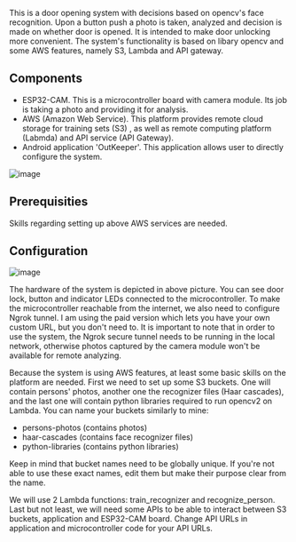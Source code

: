 This is a door opening system with decisions based on opencv's face recognition. Upon a button push a photo is taken, analyzed and decision is made on whether door is opened. It is intended to make door unlocking more convenient.
The system's functionality is based on libary opencv and some AWS features, namely S3, Lambda and API gateway. 

## Components
- ESP32-CAM. This is a microcontroller board with camera module. Its job is taking a photo and providing it for analysis.
- AWS (Amazon Web Service). This platform provides remote cloud storage for training sets (S3) , as well as remote computing platform (Labmda) and API service (API Gateway).
- Android application 'OutKeeper'. This application allows user to directly configure the system.

![image](https://github.com/Atrop1n/OutKeeper/assets/92330911/f30abf51-b715-472c-bd3f-df1725ae161a)

## Prerequisities
Skills regarding setting up above AWS services are needed. 

## Configuration

![image](https://github.com/Atrop1n/OutKeeper/assets/92330911/c8b1dca3-fb2b-4746-aa7a-ef0d3836edd6)

The hardware of the system is depicted in above picture. You can see door lock, button and indicator LEDs connected to the microcontroller. To make the microcontroller reachable from the internet, we also need to configure Ngrok tunnel. I am using the paid version which lets you have your own custom URL, but you don't need to. It is important to note that in order to use the system, the Ngrok secure tunnel needs to be running in the local network, otherwise photos captured by the camera module won't be available for remote analyzing.


Because the system is using AWS features, at least some basic skills on the platform are needed. First we need to set up some S3 buckets. One will contain persons' photos, another one the recognizer files (Haar cascades), and the last one will contain python libraries required to run opencv2 on Lambda. You can name your buckets similarly to mine:
- persons-photos (contains photos)
- haar-cascades (contains face recognizer files)
- python-libraries (contains python libraries)

Keep in mind that bucket names need to be globally unique. If you're not able to use these exact names, edit them but make their purpose clear from the name.

We will use 2 Lambda functions: train_recognizer and recognize_person. 
Last but not least, we will need some APIs to be able to interact between S3 buckets, application and ESP32-CAM board. Change API URLs in application and microcontroller code for your API URLs. 

